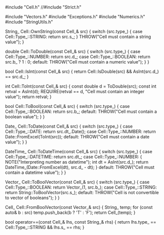#include "Cell.h"
//#include "Strict.h"

#include "Vectors.h"
#include "Exceptions.h"
#include "Numerics.h"
#include "StringUtils.h"


String_ Cell::OwnString(const Cell_& src)
{
	switch (src.type_)
	{
	case Cell::Type_::STRING:
		return src.s_;
	}
	THROW("Cell must contain a string value");
}

double Cell::ToDouble(const Cell_& src)
{
	switch (src.type_)
	{
	case Cell::Type_::NUMBER:
		return src.d_;
	case Cell::Type_::BOOLEAN:
		return src.b_ ? 1 : 0;
	default:
		THROW("Cell must contain a numeric value");
	}
}

bool Cell::IsInt(const Cell_& src)
{
	return Cell::IsDouble(src)
		&& AsInt(src.d_) == src.d_;
}

int Cell::ToInt(const Cell_& src)
{
	const double d = ToDouble(src);
	const int retval = AsInt(d);
	REQUIRE(retval == d, "Cell must contain an integer value");
	return retval;
}

bool Cell::ToBool(const Cell_& src)
{
	switch (src.type_)
	{
	case Cell::Type_::BOOLEAN:
		return src.b_;
	default:
		THROW("Cell must contain a boolean value");
	}
}

Date_ Cell::ToDate(const Cell_& src)
{
	switch (src.type_)
	{
	case Cell::Type_::DATE:
		return src.dt_.Date();
	case Cell::Type_::NUMBER:
		return Date::FromExcel(ToInt(src));
	default:
		THROW("Cell must contain a date value");
	}
}

DateTime_ Cell::ToDateTime(const Cell_& src)
{
	switch (src.type_)
	{
	case Cell::Type_::DATETIME:
		return src.dt_;
	case Cell::Type_::NUMBER:
	{
		NOTE("Interpreting number as datetime");
		int dt = AsInt(src.d_);
		return DateTime_(Date::FromExcel(dt), src.d_ - dt);
	}
	default:
		THROW("Cell must contain a datetime value");
	}
}

Vector_<bool> Cell::ToBoolVector(const Cell_& src)
{
	switch (src.type_)
	{
	case Cell::Type_::BOOLEAN:
		return Vector_<bool>(1, src.b_);
	case Cell::Type_::STRING:
		return String::ToBoolVector(src.s_);
	default:
		THROW("Cell is not convertible to vector of booleans");
	}
}

Cell_ Cell::FromBoolVector(const Vector_<bool>& src)
{
	String_ temp;
	for (const auto& b : src)
		temp.push_back(b ? 'T' : 'F');
	return Cell_(temp);
}

bool operator==(const Cell_& lhs, const String_& rhs)
{
	return lhs.type_ == Cell::Type_::STRING
		&& lhs.s_ == rhs;
}

